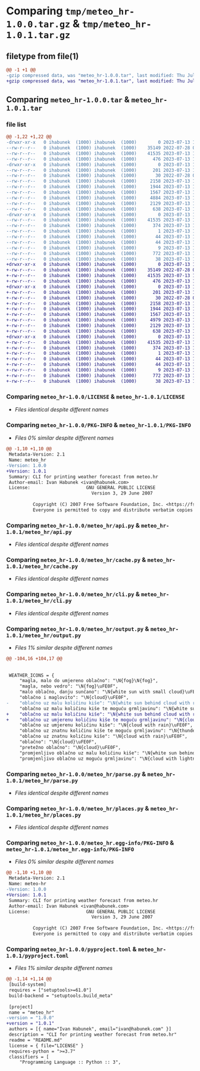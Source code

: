 # Comparing `tmp/meteo_hr-1.0.0.tar.gz` & `tmp/meteo_hr-1.0.1.tar.gz`

## filetype from file(1)

```diff
@@ -1 +1 @@
-gzip compressed data, was "meteo_hr-1.0.0.tar", last modified: Thu Jul 13 16:02:13 2023, max compression
+gzip compressed data, was "meteo_hr-1.0.1.tar", last modified: Thu Jul 13 16:05:38 2023, max compression
```

## Comparing `meteo_hr-1.0.0.tar` & `meteo_hr-1.0.1.tar`

### file list

```diff
@@ -1,22 +1,22 @@
-drwxr-xr-x   0 ihabunek  (1000) ihabunek  (1000)        0 2023-07-13 16:02:13.513414 meteo_hr-1.0.0/
--rw-r--r--   0 ihabunek  (1000) ihabunek  (1000)    35149 2022-07-28 08:59:43.000000 meteo_hr-1.0.0/LICENSE
--rw-r--r--   0 ihabunek  (1000) ihabunek  (1000)    41535 2023-07-13 16:02:13.512414 meteo_hr-1.0.0/PKG-INFO
--rw-r--r--   0 ihabunek  (1000) ihabunek  (1000)      476 2023-07-13 15:59:25.000000 meteo_hr-1.0.0/README.md
-drwxr-xr-x   0 ihabunek  (1000) ihabunek  (1000)        0 2023-07-13 16:02:13.512414 meteo_hr-1.0.0/meteo_hr/
--rw-r--r--   0 ihabunek  (1000) ihabunek  (1000)      201 2023-07-13 15:55:45.000000 meteo_hr-1.0.0/meteo_hr/__init__.py
--rw-r--r--   0 ihabunek  (1000) ihabunek  (1000)       30 2022-07-28 08:44:10.000000 meteo_hr-1.0.0/meteo_hr/__main__.py
--rw-r--r--   0 ihabunek  (1000) ihabunek  (1000)     2158 2023-07-13 15:50:29.000000 meteo_hr-1.0.0/meteo_hr/api.py
--rw-r--r--   0 ihabunek  (1000) ihabunek  (1000)     1944 2023-07-13 15:50:29.000000 meteo_hr-1.0.0/meteo_hr/cache.py
--rw-r--r--   0 ihabunek  (1000) ihabunek  (1000)     1567 2023-07-13 15:52:58.000000 meteo_hr-1.0.0/meteo_hr/cli.py
--rw-r--r--   0 ihabunek  (1000) ihabunek  (1000)     4884 2023-07-13 16:00:46.000000 meteo_hr-1.0.0/meteo_hr/output.py
--rw-r--r--   0 ihabunek  (1000) ihabunek  (1000)     2129 2023-07-13 15:54:59.000000 meteo_hr-1.0.0/meteo_hr/parse.py
--rw-r--r--   0 ihabunek  (1000) ihabunek  (1000)      638 2023-07-13 15:50:29.000000 meteo_hr-1.0.0/meteo_hr/places.py
-drwxr-xr-x   0 ihabunek  (1000) ihabunek  (1000)        0 2023-07-13 16:02:13.512414 meteo_hr-1.0.0/meteo_hr.egg-info/
--rw-r--r--   0 ihabunek  (1000) ihabunek  (1000)    41535 2023-07-13 16:02:13.000000 meteo_hr-1.0.0/meteo_hr.egg-info/PKG-INFO
--rw-r--r--   0 ihabunek  (1000) ihabunek  (1000)      374 2023-07-13 16:02:13.000000 meteo_hr-1.0.0/meteo_hr.egg-info/SOURCES.txt
--rw-r--r--   0 ihabunek  (1000) ihabunek  (1000)        1 2023-07-13 16:02:13.000000 meteo_hr-1.0.0/meteo_hr.egg-info/dependency_links.txt
--rw-r--r--   0 ihabunek  (1000) ihabunek  (1000)       44 2023-07-13 16:02:13.000000 meteo_hr-1.0.0/meteo_hr.egg-info/entry_points.txt
--rw-r--r--   0 ihabunek  (1000) ihabunek  (1000)       44 2023-07-13 16:02:13.000000 meteo_hr-1.0.0/meteo_hr.egg-info/requires.txt
--rw-r--r--   0 ihabunek  (1000) ihabunek  (1000)        9 2023-07-13 16:02:13.000000 meteo_hr-1.0.0/meteo_hr.egg-info/top_level.txt
--rw-r--r--   0 ihabunek  (1000) ihabunek  (1000)      772 2023-07-13 16:01:44.000000 meteo_hr-1.0.0/pyproject.toml
--rw-r--r--   0 ihabunek  (1000) ihabunek  (1000)       38 2023-07-13 16:02:13.513414 meteo_hr-1.0.0/setup.cfg
+drwxr-xr-x   0 ihabunek  (1000) ihabunek  (1000)        0 2023-07-13 16:05:38.669741 meteo_hr-1.0.1/
+-rw-r--r--   0 ihabunek  (1000) ihabunek  (1000)    35149 2022-07-28 08:59:43.000000 meteo_hr-1.0.1/LICENSE
+-rw-r--r--   0 ihabunek  (1000) ihabunek  (1000)    41535 2023-07-13 16:05:38.668741 meteo_hr-1.0.1/PKG-INFO
+-rw-r--r--   0 ihabunek  (1000) ihabunek  (1000)      476 2023-07-13 15:59:25.000000 meteo_hr-1.0.1/README.md
+drwxr-xr-x   0 ihabunek  (1000) ihabunek  (1000)        0 2023-07-13 16:05:38.668741 meteo_hr-1.0.1/meteo_hr/
+-rw-r--r--   0 ihabunek  (1000) ihabunek  (1000)      201 2023-07-13 15:55:45.000000 meteo_hr-1.0.1/meteo_hr/__init__.py
+-rw-r--r--   0 ihabunek  (1000) ihabunek  (1000)       30 2022-07-28 08:44:10.000000 meteo_hr-1.0.1/meteo_hr/__main__.py
+-rw-r--r--   0 ihabunek  (1000) ihabunek  (1000)     2158 2023-07-13 15:50:29.000000 meteo_hr-1.0.1/meteo_hr/api.py
+-rw-r--r--   0 ihabunek  (1000) ihabunek  (1000)     1944 2023-07-13 15:50:29.000000 meteo_hr-1.0.1/meteo_hr/cache.py
+-rw-r--r--   0 ihabunek  (1000) ihabunek  (1000)     1567 2023-07-13 15:52:58.000000 meteo_hr-1.0.1/meteo_hr/cli.py
+-rw-r--r--   0 ihabunek  (1000) ihabunek  (1000)     4979 2023-07-13 16:03:32.000000 meteo_hr-1.0.1/meteo_hr/output.py
+-rw-r--r--   0 ihabunek  (1000) ihabunek  (1000)     2129 2023-07-13 15:54:59.000000 meteo_hr-1.0.1/meteo_hr/parse.py
+-rw-r--r--   0 ihabunek  (1000) ihabunek  (1000)      638 2023-07-13 15:50:29.000000 meteo_hr-1.0.1/meteo_hr/places.py
+drwxr-xr-x   0 ihabunek  (1000) ihabunek  (1000)        0 2023-07-13 16:05:38.668741 meteo_hr-1.0.1/meteo_hr.egg-info/
+-rw-r--r--   0 ihabunek  (1000) ihabunek  (1000)    41535 2023-07-13 16:05:38.000000 meteo_hr-1.0.1/meteo_hr.egg-info/PKG-INFO
+-rw-r--r--   0 ihabunek  (1000) ihabunek  (1000)      374 2023-07-13 16:05:38.000000 meteo_hr-1.0.1/meteo_hr.egg-info/SOURCES.txt
+-rw-r--r--   0 ihabunek  (1000) ihabunek  (1000)        1 2023-07-13 16:05:38.000000 meteo_hr-1.0.1/meteo_hr.egg-info/dependency_links.txt
+-rw-r--r--   0 ihabunek  (1000) ihabunek  (1000)       44 2023-07-13 16:05:38.000000 meteo_hr-1.0.1/meteo_hr.egg-info/entry_points.txt
+-rw-r--r--   0 ihabunek  (1000) ihabunek  (1000)       44 2023-07-13 16:05:38.000000 meteo_hr-1.0.1/meteo_hr.egg-info/requires.txt
+-rw-r--r--   0 ihabunek  (1000) ihabunek  (1000)        9 2023-07-13 16:05:38.000000 meteo_hr-1.0.1/meteo_hr.egg-info/top_level.txt
+-rw-r--r--   0 ihabunek  (1000) ihabunek  (1000)      772 2023-07-13 16:05:06.000000 meteo_hr-1.0.1/pyproject.toml
+-rw-r--r--   0 ihabunek  (1000) ihabunek  (1000)       38 2023-07-13 16:05:38.669741 meteo_hr-1.0.1/setup.cfg
```

### Comparing `meteo_hr-1.0.0/LICENSE` & `meteo_hr-1.0.1/LICENSE`

 * *Files identical despite different names*

### Comparing `meteo_hr-1.0.0/PKG-INFO` & `meteo_hr-1.0.1/PKG-INFO`

 * *Files 0% similar despite different names*

```diff
@@ -1,10 +1,10 @@
 Metadata-Version: 2.1
 Name: meteo_hr
-Version: 1.0.0
+Version: 1.0.1
 Summary: CLI for printing weather forecast from meteo.hr
 Author-email: Ivan Habunek <ivan@habunek.com>
 License:                     GNU GENERAL PUBLIC LICENSE
                                Version 3, 29 June 2007
         
          Copyright (C) 2007 Free Software Foundation, Inc. <https://fsf.org/>
          Everyone is permitted to copy and distribute verbatim copies
```

### Comparing `meteo_hr-1.0.0/meteo_hr/api.py` & `meteo_hr-1.0.1/meteo_hr/api.py`

 * *Files identical despite different names*

### Comparing `meteo_hr-1.0.0/meteo_hr/cache.py` & `meteo_hr-1.0.1/meteo_hr/cache.py`

 * *Files identical despite different names*

### Comparing `meteo_hr-1.0.0/meteo_hr/cli.py` & `meteo_hr-1.0.1/meteo_hr/cli.py`

 * *Files identical despite different names*

### Comparing `meteo_hr-1.0.0/meteo_hr/output.py` & `meteo_hr-1.0.1/meteo_hr/output.py`

 * *Files 1% similar despite different names*

```diff
@@ -104,16 +104,17 @@
 
 
 WEATHER_ICONS = {
     "magla, malo do umjereno oblačno": "\N{fog}\N{fog}",
     "magla, nebo vedro": "\N{fog}\uFE0F",
     "malo oblačno, danju sunčano": "\N{white sun with small cloud}\uFE0F",
     "oblačno i maglovito": "\N{cloud}\uFE0F",
-    "oblačno uz malu količinu kiše": "\N{white sun behind cloud with rain}\uFE0F",
     "oblačno uz malu količinu kiše te moguću grmljavinu": "\N{white sun behind cloud with rain}\uFE0F",
+    "oblačno uz malu količinu kiše": "\N{white sun behind cloud with rain}\uFE0F",
+    "oblačno uz umjerenu količinu kiše te moguću grmljavinu": "\N{cloud with rain}\uFE0F",
     "oblačno uz umjerenu količinu kiše": "\N{cloud with rain}\uFE0F",
     "oblačno uz znatnu količinu kiše te moguću grmljavinu": "\N{thunder cloud and rain}\uFE0F",
     "oblačno uz znatnu količinu kiše": "\N{cloud with rain}\uFE0F",
     "oblačno": "\N{cloud}\uFE0F",
     "pretežno oblačno": "\N{cloud}\uFE0F",
     "promjenljivo oblačno uz malu količinu kiše": "\N{white sun behind cloud with rain}\uFE0F",
     "promjenljivo oblačno uz moguću grmljavinu": "\N{cloud with lightning}\uFE0F",
```

### Comparing `meteo_hr-1.0.0/meteo_hr/parse.py` & `meteo_hr-1.0.1/meteo_hr/parse.py`

 * *Files identical despite different names*

### Comparing `meteo_hr-1.0.0/meteo_hr/places.py` & `meteo_hr-1.0.1/meteo_hr/places.py`

 * *Files identical despite different names*

### Comparing `meteo_hr-1.0.0/meteo_hr.egg-info/PKG-INFO` & `meteo_hr-1.0.1/meteo_hr.egg-info/PKG-INFO`

 * *Files 0% similar despite different names*

```diff
@@ -1,10 +1,10 @@
 Metadata-Version: 2.1
 Name: meteo-hr
-Version: 1.0.0
+Version: 1.0.1
 Summary: CLI for printing weather forecast from meteo.hr
 Author-email: Ivan Habunek <ivan@habunek.com>
 License:                     GNU GENERAL PUBLIC LICENSE
                                Version 3, 29 June 2007
         
          Copyright (C) 2007 Free Software Foundation, Inc. <https://fsf.org/>
          Everyone is permitted to copy and distribute verbatim copies
```

### Comparing `meteo_hr-1.0.0/pyproject.toml` & `meteo_hr-1.0.1/pyproject.toml`

 * *Files 1% similar despite different names*

```diff
@@ -1,14 +1,14 @@
 [build-system]
 requires = ["setuptools>=61.0"]
 build-backend = "setuptools.build_meta"
 
 [project]
 name = "meteo_hr"
-version = "1.0.0"
+version = "1.0.1"
 authors = [{ name="Ivan Habunek", email="ivan@habunek.com" }]
 description = "CLI for printing weather forecast from meteo.hr"
 readme = "README.md"
 license = { file="LICENSE" }
 requires-python = ">=3.7"
 classifiers = [
     "Programming Language :: Python :: 3",
```

